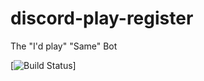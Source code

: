 # discord-play-register
The
"I'd play"
"Same"
Bot

[![Build Status](https://travis-ci.com/JordanPowell/discord-play-register.svg?branch=master)]

